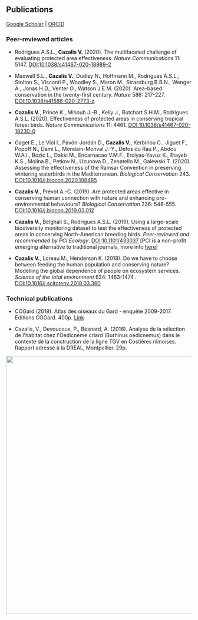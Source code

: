 ## Publications

[Google Scholar](https://scholar.google.com/citations?user=t42adKwAAAAJ&hl=fr&oi=sra)  \|  [ORCID](https://orcid.org/0000-0003-0850-883X)

### Peer-reviewed articles

<!-- + * Bernard A., Rodrigues A.S.L., **Cazalis V.**, Grémillet D. (Under review). Global review of seabird tracking reveals major knowledge gaps. *Under major revision at Conservation Letters*. + -->

* Rodrigues A.S.L., **Cazalis V.** (2020). The multifaceted challenge of evaluating protected area effectiveness. *Nature Communications* 11: 5147. [DOI:10.1038/s41467-020-18989-2](https://www.nature.com/articles/s41467-020-18989-2)

* Maxwell S.L., **Cazalis V.**, Dudley N., Hoffmann M., Rodrigues A.S.L., Stolton S., Visconti P., Woodley S., Maron M., Strassburg B.B.N., Wenger A., Jonas H.D., Venter O., Watson J.E.M. (2020). Area-based conservation in the twenty-first century. *Nature* 586: 217-227. [DOI:10.1038/s41586-020-2773-z](https://www.nature.com/articles/s41586-020-2773-z)

* **Cazalis V.**, Princé K., Mihoub J.-B., Kelly J., Butchart S.H.M., Rodrigues A.S.L. (2020). Effectiveness of protected areas in conserving tropical forest birds. *Nature Communications* 11: 4461. [DOI:10.1038/s41467-020-18230-0](https://www.nature.com/articles/s41467-020-18230-0)

* Gaget E., Le Viol I., Pavón-Jordán D., **Cazalis V.**, Kerbiriou C., Jiguet F., Popoff N., Dami L., Mondain-Monval J.-Y., Defos du Rau P., Abdou W.A.I., Bozic L., Dakki M., Encarnacao V.M.F., Erciyas-Yavuz K., Etayeb K.S., Molina B., Petkov N., Uzunova D., Zenatello M., Galewski T. (2020). Assessing the effectiveness of the Ramsar Convention in preserving wintering waterbirds in the Mediterranean. *Biological Conservation* 243. [DOI:10.1016/j.biocon.2020.108485](https://www.sciencedirect.com/science/article/pii/S0006320719315332?dgcid=author)

* **Cazalis V.**, Prévot A.-C. (2019). Are protected areas effective in conserving human connection with nature and enhancing pro-environmental behaviours? *Biological Conservation* 236: 548-555. [DOI:10.1016/j.biocon.2019.03.012](https://doi.org/10.1016/j.biocon.2019.03.012)

* **Cazalis V.**, Belghali S., Rodrigues A.S.L. (2019). Using a large-scale biodiversity monitoring dataset to test the effectiveness of protected areas in conserving North-American breeding birds. *Peer-reviewed and recommended by PCI Ecology*. [DOI:10.1101/433037](https://www.biorxiv.org/content/10.1101/433037v4.full.pdf) [PCI is a non-profit emerging alternative to traditional journals, more info [here](https://peercommunityin.org)]

* **Cazalis V.**, Loreau M., Henderson K. (2018). Do we have to choose between feeding the human population and conserving nature? Modelling the global dependence of people on ecosystem services. *Science of the total environment* 634: 1463-1474 . [DOI:10.1016/j.scitotenv.2018.03.360](https://doi.org/10.1016/j.scitotenv.2018.03.360)


### Technical publications
* COGard (2019). Atlas des oiseaux du Gard - enquête 2009-2017. Editions COGard. 400p. [Link](http://cogard.org/atlas/atlas-des-oiseaux-du-gard-vente/)

* Cazalis, V., Devoucoux, P., Besnard, A. (2016). Analyse de la sélection de l'habitat chez l'Oedicnème criard (Burhinus oedicnemus) dans le contexte de la construction de la ligne TGV en Costières nîmoises. Rapport adressé à la DREAL, Montpellier. 29p.

<img src="https://victorcazalis.github.io/LongTailedTit2.jpg"  align="center" width="700">
